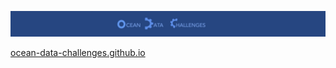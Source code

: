 
<p align="center">
  <img src="figures/odc-banner.jpg" alt="Alt Text" width="900"/>
</p>

[ocean-data-challenges.github.io](ocean-data-challenges.github.io)

